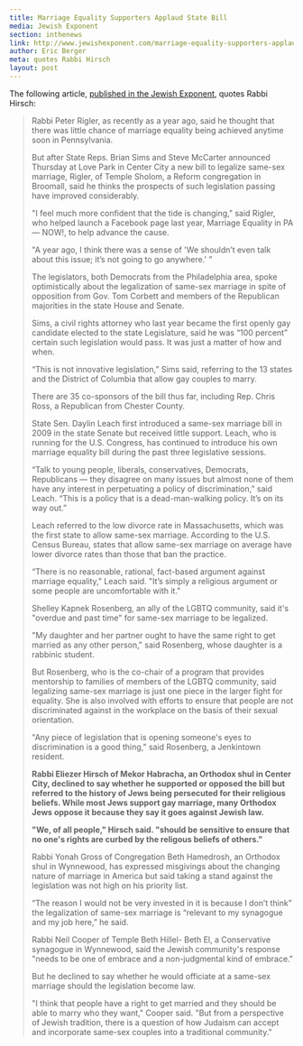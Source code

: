 ```yaml
---
title: Marriage Equality Supporters Applaud State Bill
media: Jewish Exponent
section: inthenews
link: http://www.jewishexponent.com/marriage-equality-supporters-applaud-state-bill
author: Eric Berger
meta: quotes Rabbi Hirsch
layout: post
---
```


The following article, [published in the Jewish Exponent](http://www.jewishexponent.com/marriage-equality-supporters-applaud-state-bill), quotes Rabbi Hirsch:

>Rabbi Peter Rigler, as recently as a year ago, said he thought that there was little chance of marriage equality being achieved anytime soon in Pennsylvania.
>
>But after State Reps. Brian Sims and Steve McCarter announced Thursday at Love Park in Center City a new bill to legalize same-sex marriage, Rigler, of Temple Sholom, a Reform congregation in Broomall, said he thinks the prospects of such legislation passing have improved considerably.
>
>"I feel much more confident that the tide is changing," said Rigler, who helped launch a Facebook page last year, Marriage Equality in PA — NOW!, to help advance the cause.
>
>"A year ago, I think there was a sense of 'We shouldn’t even talk about this issue; it’s not going to go anywhere.' ”
>
>The legislators, both Democrats from the Philadelphia area, spoke optimistically about the legalization of same-sex marriage in spite of opposition from Gov. Tom Corbett and members of the Republican majorities in the state House and Senate.
>
>Sims, a civil rights attorney who last year became the first openly gay candidate elected to the state Legislature, said he was “100 percent” certain such legislation would pass. It was just a matter of how and when.
>
>“This is not innovative legislation,” Sims said, referring to the 13 states and the District of Columbia that allow gay couples to marry.
>
>There are 35 co-sponsors of the bill thus far, including Rep. Chris Ross, a Republican from Chester County.
>
>State Sen. Daylin Leach first introduced a same-sex marriage bill in 2009 in the state Senate but received little support. Leach, who is running for the U.S. Congress, has continued to introduce his own marriage equality bill during the past three legislative sessions.
>
>“Talk to young people, liberals, conservatives, Democrats, Republicans — they disagree on many issues but almost none of them have any interest in perpetuating a policy of discrimination,” said Leach.  “This is a policy that is a dead-man-walking policy. It’s on its way out.”
>
>Leach referred to the low divorce rate in Massachusetts, which was the first state to allow same-sex marriage. According to the U.S. Census Bureau, states that allow same-sex marriage on average have lower divorce rates than those that ban the practice.
>
>“There is no reasonable, rational, fact-based argument against marriage equality," Leach said. "It’s simply a religious argument or some people are uncomfortable with it."
>
>Shelley Kapnek Rosenberg, an ally of the LGBTQ community, said it's "overdue and past time" for same-sex marriage to be legalized.
>
>"My daughter and her partner ought to have the same right to get married as any other person," said Rosenberg, whose daughter is a rabbinic student.
>
>But Rosenberg, who is the co-chair of a program that provides mentorship to families of members of the LGBTQ community, said legalizing same-sex marriage is just one piece in the larger fight for equality. She is also involved with efforts to ensure that people are not discriminated against in the workplace on the basis of their sexual orientation.
>
>"Any piece of legislation that is opening someone's eyes to discrimination is a good thing," said Rosenberg, a Jenkintown resident.
>
>**Rabbi Eliezer Hirsch of Mekor Habracha, an Orthodox shul in Center City, declined to say whether he supported or opposed the bill but referred to the history of Jews being persecuted for their religious beliefs. While most Jews support gay marriage, many Orthodox Jews oppose it because they say it goes against Jewish law.**
>
>**"We, of all people," Hirsch said.  "should be sensitive to ensure that no one's rights are curbed by the religous beliefs of others."**
>
>Rabbi Yonah Gross of Congregation Beth Hamedrosh, an Orthodox shul in Wynnewood, has expressed misgivings about the changing nature of marriage in America but said taking a stand against the legislation was not high on his priority list.
>
>“The reason I would not be very invested in it is because I don’t think” the legalization of same-sex marriage is “relevant to my synagogue and my job here,” he said.
>
>Rabbi Neil Cooper of Temple Beth Hillel- Beth El, a Conservative synagogue in Wynnewood, said the Jewish community's response "needs to be one of embrace and a non-judgmental kind of embrace."
>
>But he declined to say whether he would officiate at a same-sex marriage should the legislation become law.
>
>"I think that people have a right to get married and they should be able to marry who they want," Cooper said. "But from a perspective of Jewish tradition, there is a question of how Judaism can accept and incorporate same-sex couples into a traditional community."
